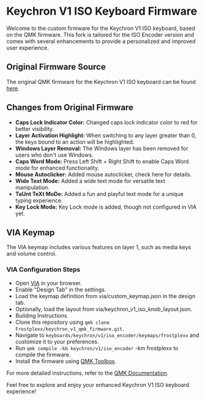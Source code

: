 # Keychron V1 ISO Keyboard Firmware

Welcome to the custom firmware for the Keychron V1 ISO keyboard, based on the QMK firmware. This fork is tailored for the ISO Encoder version and comes with several enhancements to provide a personalized and improved user experience.

## Original Firmware Source

The original QMK firmware for the Keychron V1 ISO keyboard can be found [here](https://github.com/qmk/qmk_firmware/keyboards/keychron/v1).

## Changes from Original Firmware

-   **Caps Lock Indicator Color:** Changed caps lock indicator color to red for better visibility.
-   **Layer Activation Highlight:** When switching to any layer greater than 0, the keys bound to an action will be highlighted.
-   **Windows Layer Removal:** The Windows layer has been removed for users who don't use Windows.
-   **Caps Word Mode:** Press Left Shift + Right Shift to enable Caps Word mode for enhanced functionality.
-   **Mouse Autoclicker:** Added mouse autoclicker, check here for details.
-   **Wide Text Mode:** Added a wide text mode for versatile text manipulation.
-   **TaUnt TeXt MoDe:** Added a fun and playful text mode for a unique typing experience.
-   **Key Lock Mode:** Key Lock mode is added, though not configured in VIA yet.

## VIA Keymap

The VIA keymap includes various features on layer 1, such as media keys and volume control.

### VIA Configuration Steps

-   Open [VIA](https://usevia.app) in your browser.
-   Enable "Design Tab" in the settings.
-   Load the keymap definition from via/custom_keymap.json in the design tab.
-   Optionally, load the layout from via/keychron_v1_iso_knob_layout.json.
-   Building Instructions
-   Clone this repository using `qmk clone Frostplexx/keychron_v1_qmk_firmware.git`.
-   Navigate to `keyboards/keychron/v1/iso_encoder/keymaps/frostplexx` and customize it to your preferences.
-   Run `qmk compile -kb keychron/v1/iso_encoder` -km frostplexx to compile the firmware.
-   Install the firmware using [QMK Toolbox](htts://github.com/qmk/qmk_toolbox/releases).

For more detailed instructions, refer to the [QMK Documentation](https://docs.qmk.fm).

Feel free to explore and enjoy your enhanced Keychron V1 ISO keyboard experience!
